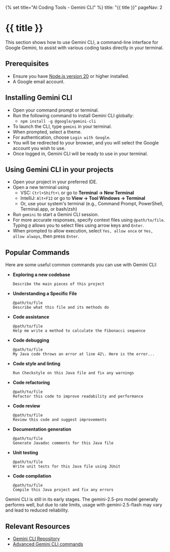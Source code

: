 {% set title="AI Coding Tools - Gemini CLI" %}
<frontmatter>
  title: "{{ title }}"
  pageNav: 2
</frontmatter>

<include src="../common/common-fragments.md#wip-warning" />

# {{ title }}

This section shows how to use Gemini CLI, a command-line interface for Google Gemini, to assist with various coding tasks directly in your terminal.

## Prerequisites

* Ensure you have [Node.js version 20](https://nodejs.org/en/download) or higher installed.  
* A Google email account.

## Installing Gemini CLI

* Open your command prompt or terminal.  
* Run the following command to install Gemini CLI globally:  
  * `npm install -g @google/gemini-cli`  
* To launch the CLI, type `gemini` in your terminal.  
* When prompted, select a theme.  
* For authentication, choose `Login with Google`.  
* You will be redirected to your browser, and you will select the Google account you wish to use.  
* Once logged in, Gemini CLI will be ready to use in your terminal.

## Using Gemini CLI in your projects

* Open your project in your preferred IDE.  
* Open a new terminal using 
  * VSC: `Ctrl+Shift+\` or go to **Terminal → New Terminal**
  * IntelliJ: `Alt+F12` or go to **View → Tool Windows → Terminal**
  * Or, use your system's terminal (e.g., Command Prompt, PowerShell, Terminal.app, or bash/zsh)
* Run `gemini` to start a Gemini CLI session.  
* For more accurate responses, specify context files using `@path/to/file`. Typing `@` allows you to select files using arrow keys and `Enter`.  
* When prompted to allow execution, select `Yes, allow once` or `Yes, allow always`, then press `Enter`.

## Popular Commands

Here are some useful common commands you can use with Gemini CLI:

* **Exploring a new codebase**
  ```
  Describe the main pieces of this project
  ```
* **Understanding a Specific File**  
  ```
  @path/to/file  
  Describe what this file and its methods do  
  ```
* **Code assistance**  
  ```
  @path/to/file  
  Help me write a method to calculate the Fibonacci sequence  
  ```
* **Code debugging**  
  ```
  @path/to/file  
  My Java code throws an error at line 42\. Here is the error...  
  ```
* **Code style and linting**  
  ``` 
  Run Checkstyle on this Java file and fix any warnings  
  ```
* **Code refactoring**  
  ```
  @path/to/file
  Refactor this code to improve readability and performance
  ```
* **Code review**  
  ```
  @path/to/file
  Review this code and suggest improvements
  ```
* **Documentation generation**  
  ```
  @path/to/file
  Generate Javadoc comments for this Java file
  ```
* **Unit testing**  
  ```
  @path/to/file
  Write unit tests for this Java file using JUnit
  ```
* **Code compilation**  
  ```
  @path/to/file
  Compile this Java project and fix any errors
  ```

<box type="warning" seamless>

Gemini CLI is still in its early stages. The gemini-2.5-pro model generally performs well, but due to rate limits, usage with gemini-2.5-flash may vary and lead to reduced reliability.
</box>

## Relevant Resources

* [Gemini CLI Repository](https://github.com/google-gemini/gemini-cli)  
* [Advanced Gemini CLI commands](https://github.com/google-gemini/gemini-cli/blob/main/docs/cli/commands.md)
